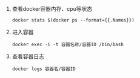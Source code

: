 1. 查看docker容器内存、cpu等状态
   ```shell script
   docker stats $(docker ps --format={{.Names}})
   ```
2. 进入容器
   ```shell script
   docker exec -i -t 容器名称/容器ID /bin/bash
   ``` 
3. 查看容器日志
   ```shell script
   docker logs 容器名/容器ID
   ``` 